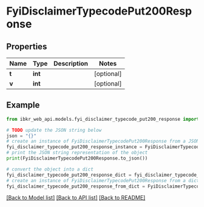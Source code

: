# FyiDisclaimerTypecodePut200Response


## Properties

Name | Type | Description | Notes
------------ | ------------- | ------------- | -------------
**t** | **int** |  | [optional] 
**v** | **int** |  | [optional] 

## Example

```python
from ibkr_web_api.models.fyi_disclaimer_typecode_put200_response import FyiDisclaimerTypecodePut200Response

# TODO update the JSON string below
json = "{}"
# create an instance of FyiDisclaimerTypecodePut200Response from a JSON string
fyi_disclaimer_typecode_put200_response_instance = FyiDisclaimerTypecodePut200Response.from_json(json)
# print the JSON string representation of the object
print(FyiDisclaimerTypecodePut200Response.to_json())

# convert the object into a dict
fyi_disclaimer_typecode_put200_response_dict = fyi_disclaimer_typecode_put200_response_instance.to_dict()
# create an instance of FyiDisclaimerTypecodePut200Response from a dict
fyi_disclaimer_typecode_put200_response_from_dict = FyiDisclaimerTypecodePut200Response.from_dict(fyi_disclaimer_typecode_put200_response_dict)
```
[[Back to Model list]](../README.md#documentation-for-models) [[Back to API list]](../README.md#documentation-for-api-endpoints) [[Back to README]](../README.md)



